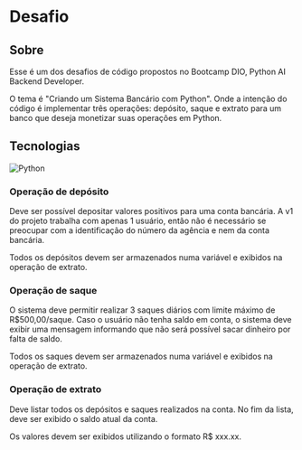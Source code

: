 # Desafio

## Sobre
Esse é um dos desafios de código propostos no Bootcamp DIO, Python AI Backend Developer.


O tema é "Criando um Sistema Bancário com Python". Onde a intenção do código é implementar três operações: depósito, saque e extrato para um banco que deseja monetizar suas operações em Python.

## Tecnologias
![Python](https://img.shields.io/badge/python-3670A0?style=for-the-badge&logo=python&logoColor=ffdd54)

### Operação de depósito
Deve ser possível depositar valores positivos para uma conta bancária. A v1 do projeto trabalha com apenas 1 usuário, então não é necessário se preocupar com a identificação do número da agência e nem da conta bancária.

Todos os depósitos devem ser armazenados numa variável e exibidos na operação de extrato.

### Operação de saque
O sistema deve permitir realizar 3 saques diários com limite máximo de R$500,00/saque. Caso o usuário não tenha saldo em conta, o sistema deve exibir uma mensagem informando que não será possível sacar dinheiro por falta de saldo.

Todos os saques devem ser armazenados numa variável e exibidos na operação de extrato.

### Operação de extrato
Deve listar todos os depósitos e saques realizados na conta. No fim da lista, deve ser exibido o saldo atual da conta.

Os valores devem ser exibidos utilizando o formato R$ xxx.xx.